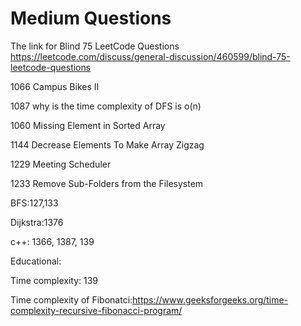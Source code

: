 # Medium Questions


The link for Blind 75 LeetCode Questions
https://leetcode.com/discuss/general-discussion/460599/blind-75-leetcode-questions



1066 Campus Bikes II

1087 why is the time complexity of DFS is o(n)

1060 Missing Element in Sorted Array

1144 Decrease Elements To Make Array Zigzag

1229 Meeting Scheduler

1233 Remove Sub-Folders from the Filesystem

BFS:127,133

Dijkstra:1376

c++: 1366, 1387, 139

Educational:

Time complexity: 139

Time complexity of Fibonatci:https://www.geeksforgeeks.org/time-complexity-recursive-fibonacci-program/
